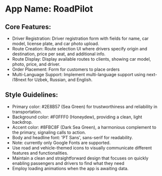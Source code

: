# **App Name**: RoadPilot

## Core Features:

- Driver Registration: Driver registration form with fields for name, car model, license plate, and car photo upload.
- Route Creation: Route selection UI where drivers specify origin and destination, price per seat, and additional info.
- Route Display: Display available routes to clients, showing car model, photo, price, and driver.
- Order Placement: Form for customers to place orders
- Multi-Language Support: Implement multi-language support using next-i18next for Uzbek, Russian, and English.

## Style Guidelines:

- Primary color: #2E8B57 (Sea Green) for trustworthiness and reliability in transportation.
- Background color: #F0FFF0 (Honeydew), providing a clean, light backdrop.
- Accent color: #8FBC8F (Dark Sea Green), a harmonious complement to the primary, signaling calls to action.
- Body and headline font: 'PT Sans', sans-serif for readability.
- Note: currently only Google Fonts are supported.
- Use road and vehicle-themed icons to visually communicate different features and functionalities.
- Maintain a clean and straightforward design that focuses on quickly enabling passengers and drivers to find what they need
- Employ loading animations when the app is awaiting data.